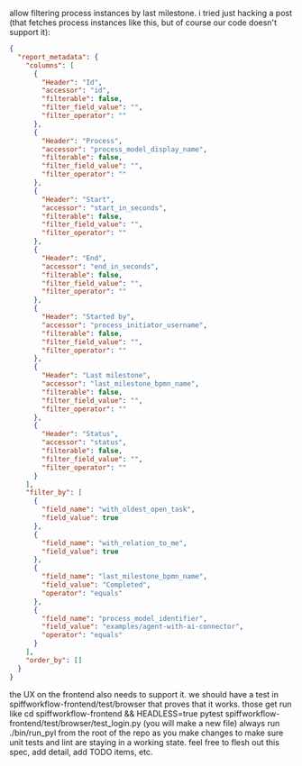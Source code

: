 allow filtering process instances by last milestone. i tried just hacking a post (that fetches process instances like this, but of course our code doesn't support it):

```json
{
  "report_metadata": {
    "columns": [
      {
        "Header": "Id",
        "accessor": "id",
        "filterable": false,
        "filter_field_value": "",
        "filter_operator": ""
      },
      {
        "Header": "Process",
        "accessor": "process_model_display_name",
        "filterable": false,
        "filter_field_value": "",
        "filter_operator": ""
      },
      {
        "Header": "Start",
        "accessor": "start_in_seconds",
        "filterable": false,
        "filter_field_value": "",
        "filter_operator": ""
      },
      {
        "Header": "End",
        "accessor": "end_in_seconds",
        "filterable": false,
        "filter_field_value": "",
        "filter_operator": ""
      },
      {
        "Header": "Started by",
        "accessor": "process_initiator_username",
        "filterable": false,
        "filter_field_value": "",
        "filter_operator": ""
      },
      {
        "Header": "Last milestone",
        "accessor": "last_milestone_bpmn_name",
        "filterable": false,
        "filter_field_value": "",
        "filter_operator": ""
      },
      {
        "Header": "Status",
        "accessor": "status",
        "filterable": false,
        "filter_field_value": "",
        "filter_operator": ""
      }
    ],
    "filter_by": [
      {
        "field_name": "with_oldest_open_task",
        "field_value": true
      },
      {
        "field_name": "with_relation_to_me",
        "field_value": true
      },
      {
        "field_name": "last_milestone_bpmn_name",
        "field_value": "Completed",
        "operator": "equals"
      },
      {
        "field_name": "process_model_identifier",
        "field_value": "examples/agent-with-ai-connector",
        "operator": "equals"
      }
    ],
    "order_by": []
  }
}
```

the UX on the frontend also needs to support it.
we should have a test in spiffworkflow-frontend/test/browser that proves that it works.
those get run like cd spiffworkflow-frontend && HEADLESS=true pytest spiffworkflow-frontend/test/browser/test_login.py (you will make a new file)
always run ./bin/run_pyl from the root of the repo as you make changes to make sure unit tests and lint are staying in a working state.
feel free to flesh out this spec, add detail, add TODO items, etc.
